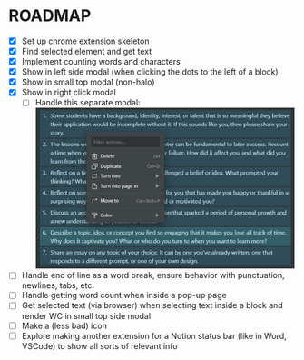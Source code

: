 # ROADMAP

- [x] Set up chrome extension skeleton
- [x] Find selected element and get text
- [x] Implement counting words and characters
- [x] Show in left side modal (when clicking the dots to the left of a block)
- [x] Show in small top modal (non-halo)
- [x] Show in right click modal
  - [ ] Handle this separate modal: ![Image](images/small_rightclick_modal.png)
- [ ] Handle end of line as a word break, ensure behavior with punctuation, newlines, tabs, etc.
- [ ] Handle getting word count when inside a pop-up page
- [ ] Get selected text (via browser) when selecting text inside a block and render WC in small top side modal
- [ ] Make a (less bad) icon
- [ ] Explore making another extension for a Notion status bar (like in Word, VSCode) to show all sorts of relevant info
